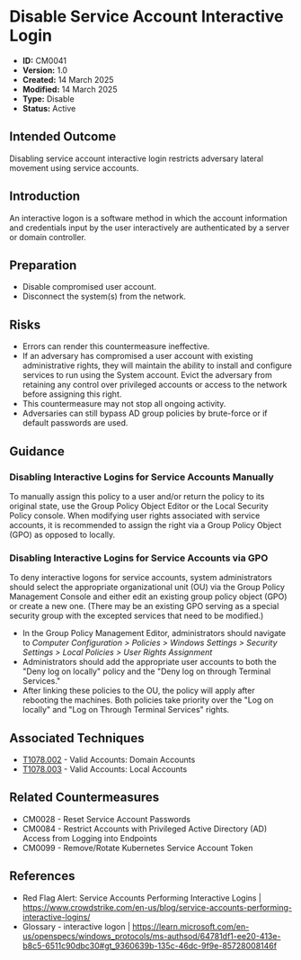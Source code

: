 # Disable Service Account Interactive Login

* **ID:** CM0041
* **Version:** 1.0
* **Created:** 14 March 2025
* **Modified:** 14 March 2025
* **Type:** Disable
* **Status:** Active

## Intended Outcome

Disabling service account interactive login restricts adversary lateral movement using service accounts.

## Introduction

An interactive logon is a software method in which the account information and credentials input by the user interactively are authenticated by a server or domain controller.

## Preparation

- Disable compromised user account.
- Disconnect the system(s) from the network.

## Risks

- Errors can render this countermeasure ineffective.
- If an adversary has compromised a user account with existing administrative rights, they will maintain the ability to install and configure services to run using the System account. Evict the adversary from retaining any control over privileged accounts or access to the network before assigning this right.
- This countermeasure may not stop all ongoing activity.
- Adversaries can still bypass AD group policies by brute-force or if default passwords are used.

## Guidance

### Disabling Interactive Logins for Service Accounts Manually

To manually assign this policy to a user and/or return the policy to its original state, use the Group Policy Object Editor or the Local Security Policy console. When modifying user rights associated with service accounts, it is recommended to assign the right via a Group Policy Object (GPO) as opposed to locally.

### Disabling Interactive Logins for Service Accounts via GPO

To deny interactive logons for service accounts, system administrators should select the appropriate organizational unit (OU) via the Group Policy Management Console and either edit an existing group policy object (GPO) or create a new one. (There may be an existing GPO serving as a special security group with the excepted services that need to be modified.) 

- In the Group Policy Management Editor, administrators should navigate to *Computer Configuration > Policies > Windows Settings > Security Settings > Local Policies > User Rights Assignment*
- Administrators should add the appropriate user accounts to both the "Deny log on locally" policy and the "Deny log on through Terminal Services."
- After linking these policies to the OU, the policy will apply after rebooting the machines. Both policies take priority over the "Log on locally" and "Log on Through Terminal Services" rights.

## Associated Techniques

- [T1078.002](https://attack.mitre.org/techniques/T1078/002) - Valid Accounts: Domain Accounts
- [T1078.003](https://attack.mitre.org/techniques/T1078/003) - Valid Accounts: Local Accounts

## Related Countermeasures

- CM0028 - Reset Service Account Passwords
- CM0084 - Restrict Accounts with Privileged Active Directory (AD) Access from Logging into Endpoints
- CM0099 - Remove/Rotate Kubernetes Service Account Token

## References

- Red Flag Alert: Service Accounts Performing Interactive Logins | <https://www.crowdstrike.com/en-us/blog/service-accounts-performing-interactive-logins/>
- Glossary - interactive logon | <https://learn.microsoft.com/en-us/openspecs/windows_protocols/ms-authsod/64781df1-ee20-413e-b8c5-6511c90dbc30#gt_9360639b-135c-46dc-9f9e-85728008146f>
